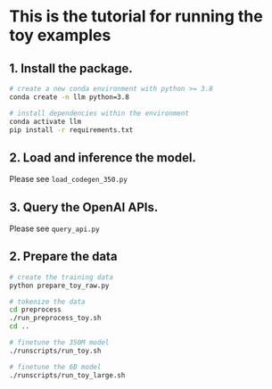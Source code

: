 # This is the tutorial for running the toy examples

## 1. Install the package.
```bash
# create a new conda environment with python >= 3.8
conda create -n llm python=3.8

# install dependencies within the environment
conda activate llm
pip install -r requirements.txt
```

## 2. Load and inference the model.
Please see `load_codegen_350.py`

## 3. Query the OpenAI APIs.
Please see `query_api.py`

## 2. Prepare the data
```bash
# create the training data
python prepare_toy_raw.py

# tokenize the data
cd preprocess
./run_preprocess_toy.sh
cd ..

# finetune the 350M model
./runscripts/run_toy.sh

# finetune the 6B model
./runscripts/run_toy_large.sh
```